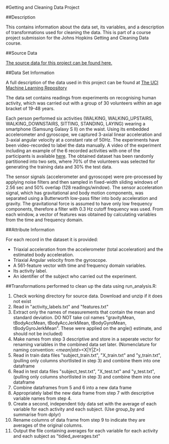 ﻿#Getting and Cleaning Data Project


##Description

This contains information about the data set, its variables, and a description of transformations used for cleaning the data. This is part of a course project submission for the Johns Hopkins Getting and Cleaning Data course.


##Source Data

[The source data for this project can be found here.](https://d396qusza40orc.cloudfront.net/getdata%2Fprojectfiles%2FUCI%20HAR%20Dataset.zip)

##Data Set Information

A full description of the data used in this project can be found at [The UCI Machine Learning Repository](http://archive.ics.uci.edu/ml/datasets/Human+Activity+Recognition+Using+Smartphones)

The data set contains readings from experiments on recognising human activity, which was carried out with a group of 30 volunteers within an age bracket of 19-48 years. 

Each person performed six activities (WALKING, WALKING_UPSTAIRS, WALKING_DOWNSTAIRS, SITTING, STANDING, LAYING) wearing a smartphone (Samsung Galaxy S II) on the waist. Using its embedded accelerometer and gyroscope, we captured 3-axial linear acceleration and 3-axial angular velocity at a constant rate of 50Hz. The experiments have been video-recorded to label the data manually. A video of the experiment including an example of the 6 recorded activities with one of the participants is available [here](http://www.youtube.com/watch?v=XOEN9W05_4A). The obtained dataset has been randomly partitioned into two sets, where 70% of the volunteers was selected for generating the training data and 30% the test data.

The sensor signals (accelerometer and gyroscope) were pre-processed by applying noise filters and then sampled in fixed-width sliding windows of 2.56 sec and 50% overlap (128 readings/window). The sensor acceleration signal, which has gravitational and body motion components, was separated using a Butterworth low-pass filter into body acceleration and gravity. The gravitational force is assumed to have only low frequency components, therefore a filter with 0.3 Hz cutoff frequency was used. From each window, a vector of features was obtained by calculating variables from the time and frequency domain.


##Attribute Information

For each record in the dataset it is provided:

* Triaxial acceleration from the accelerometer (total acceleration) and the estimated body acceleration.
* Triaxial Angular velocity from the gyroscope.
* A 561-feature vector with time and frequency domain variables.
* Its activity label.
* An identifier of the subject who carried out the experiment.


##Transformations performed to clean up the data using run_analysis.R:

1. Check working directory for source data. Download and unzip if it does not exist
2. Read in "activity_labels.txt" and "features.txt"
3. Extract only the names of measurements that contain the mean and standard deviation. DO NOT take col names "gravityMean, tBodyAccMean, tBodyAccJerkMean, tBodyGyroMean, tBodyGyroJerkMean". These were applied on the angle() estimate, and should not be included)
4. Make names from step 3 descriptive and store in a seperate vector for renaming variables in the combined data set later. (Nomenclature for naming convention: <feature>_<mean|std>_<X|Y|Z>)
5. Read in train data files "subject_train.txt", "X_train.txt" and "y_train.txt", (pulling only columns shortlisted in step 3) and combine them into one dataframe
6. Read in test data files "subject_test.txt", "X_test.txt" and "y_test.txt", (pulling only columns shortlisted in step 3) and combine them into one dataframe
7. Combine dataframes from 5 and 6 into a new data frame
8. Appropriately label the new data frame from step 7 with descriptive variable names from step 4.
9. Create a second, independent tidy data set with the average of each variable for each activity and each subject. (Use group_by and summarise from dplyr)
10. Rename columns of data frame from step 9 to indicate they are averages of the original columns.
11. Output the file containing averages for each variable for each activity and each subject as "tidied_averages.txt"
